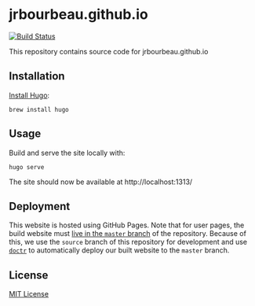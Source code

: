 jrbourbeau.github.io
====================

[![Build Status](https://travis-ci.org/jrbourbeau/jrbourbeau.github.io.svg?branch=source)](https://travis-ci.org/jrbourbeau/jrbourbeau.github.io)

This repository contains source code for jrbourbeau.github.io

## Installation

[Install Hugo](https://gohugo.io/getting-started/installing/):

```
brew install hugo
```

## Usage

Build and serve the site locally with:

```
hugo serve
```

The site should now be available at http://localhost:1313/

## Deployment

This website is hosted using GitHub Pages. Note that for user pages, the build website must [live in the `master` branch](https://help.github.com/en/articles/user-organization-and-project-pages#user-and-organization-pages-sites) of the repository. Because of this, we use the `source` branch of this repository for development and use [`doctr`](https://github.com/drdoctr/doctr) to automatically deploy our built website to the `master` branch.

## License

[MIT License](LICENSE)
